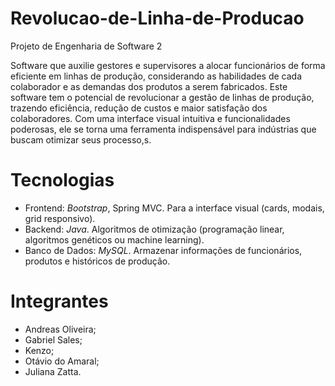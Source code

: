 # Revolucao-de-Linha-de-Producao
Projeto de Engenharia de Software 2

Software que auxilie gestores e supervisores a alocar funcionários de forma eficiente em linhas de produção, considerando as habilidades de cada colaborador e as demandas dos produtos a serem fabricados.
Este software tem o potencial de revolucionar a gestão de linhas de produção, trazendo eficiência, redução de custos e maior satisfação dos colaboradores. Com uma interface visual intuitiva e funcionalidades poderosas, ele se torna uma ferramenta indispensável para indústrias que buscam otimizar seus processo,s.


# Tecnologias
- Frontend: *Bootstrap*, Spring MVC. Para a interface visual (cards, modais, grid responsivo).
- Backend: *Java*. Algoritmos de otimização (programação linear, algoritmos genéticos ou machine learning).
- Banco de Dados: *MySQL*. Armazenar informações de funcionários, produtos e históricos de produção.


# Integrantes
- Andreas Oliveira;
- Gabriel Sales;
- Kenzo;
- Otávio do Amaral;
- Juliana Zatta.
